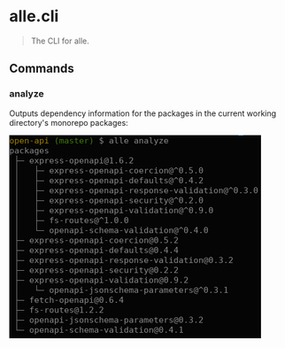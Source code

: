 # alle.cli
> The CLI for alle.

## Commands

### analyze

Outputs dependency information for the packages in the current working directory's
monorepo packages:

![Image of alle analyze output](https://raw.githubusercontent.com/kogosoftwarellc/alle/master/packages/alle.cli/docs/analyze.png)
